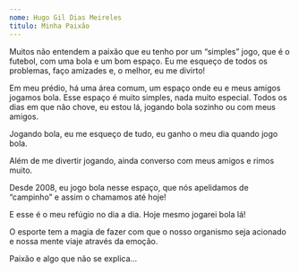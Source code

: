 ```yaml
---
nome: Hugo Gil Dias Meireles 
titulo: Minha Paixão 
---
```


Muitos não entendem a paixão que eu tenho por um “simples” jogo, que é o futebol, com uma bola e um bom espaço. Eu me esqueço de todos os problemas, faço amizades e, o melhor, eu me divirto!

Em meu prédio, há uma área comum, um espaço onde eu e meus amigos jogamos bola. Esse espaço é muito simples, nada muito especial. Todos os dias em que não chove, eu estou lá, jogando bola sozinho ou com meus amigos.

Jogando bola, eu me esqueço de tudo, eu ganho o meu dia quando jogo bola.

Além de me divertir jogando, ainda converso com meus amigos e rimos muito.

Desde 2008, eu jogo bola nesse espaço, que nós apelidamos de “campinho” e assim o chamamos até hoje!

E esse é o meu refúgio no dia a dia. Hoje mesmo jogarei bola lá!

O esporte tem a magia de fazer com que o nosso organismo seja acionado e nossa mente viaje através da emoção.

Paixão e algo que não se explica...

